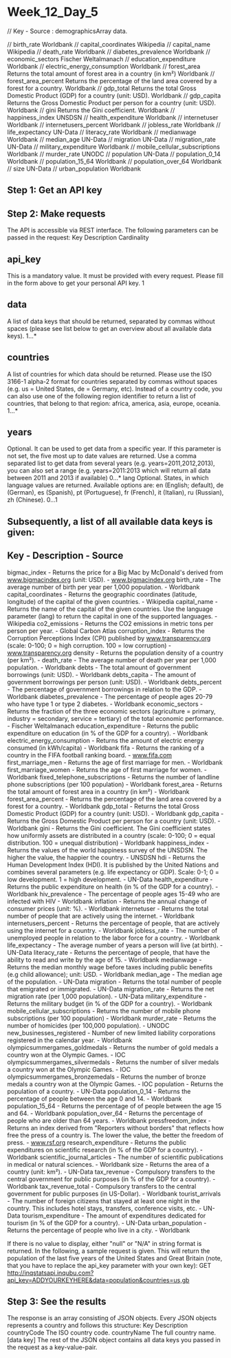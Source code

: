 # Week_12_Day_5

// Key - Source : demographicsArray data.

// birth_rate	Worldbank
// capital_coordinates Wikipedia
// capital_name	Wikipedia
// death_rate	Worldbank
// diabetes_prevalence Worldbank
// economic_sectors	Fischer Weltalmanach
// education_expenditure Worldbank
// electric_energy_consumption Worldbank
// forest_area	Returns the total amount of forest area in a country (in km²)	Worldbank
// forest_area_percent	Returns the percentage of the land area covered by a forest for a country.	Worldbank
// gdp_total	Returns the total Gross Domestic Product (GDP) for a country (unit: USD).	Worldbank
// gdp_capita	Returns the Gross Domestic Product per person for a country (unit: USD).	Worldbank
// gini	Returns the Gini coefficient. Worldbank
// happiness_index	UNSDSN
// health_expenditure	Worldbank
// internetuser	Worldbank
// internetusers_percent Worldbank
// jobless_rate	Worldbank
// life_expectancy UN-Data
// literacy_rate Worldbank
// medianwage	Worldbank
// median_age	UN-Data
// migration UN-Data
// migration_rate	UN-Data
// military_expenditure	Worldbank
// mobile_cellular_subscriptions Worldbank
// murder_rate UNODC
// population	UN-Data
// population_0_14 Worldbank
// population_15_64	Worldbank
// population_over_64	Worldbank
// size	UN-Data
// urban_population	Worldbank



Step 1: Get an API key
----------------------

Step 2: Make requests
---------------------

The API is accessible via REST interface. The following parameters can be passed in the request:
Key	Description	Cardinality

api_key
-------
This is a mandatory value. It must be provided with every request. Please fill in the form above to get your personal API key.	1

data
----
A list of data keys that should be returned, separated by commas without spaces (please see list below to get an overview about all available data keys).	1...*

countries
---------
A list of countries for which data should be returned. Please use the ISO 3166-1 alpha-2 format for countries separated by commas without spaces (e.g. us = United States, de = Germany, etc). Instead of a country code, you can also use one of the following region identifier to return a list of countries, that belong to that region: africa, america, asia, europe, oceania.	1...*

years
-----
Optional. It can be used to get data from a specific year. If this parameter is not set, the five most up to date values are returned. Use a comma separated list to get data from several years (e.g. years=2011,2012,2013), you can also set a range (e.g. years=2011:2013 which will return all data between 2011 and 2013 if available)	0...*
lang	Optional. States, in which language values are returned. Available options are: en (English; default), de (German), es (Spanish), pt (Portuguese), fr (French), it (Italian), ru (Russian), zh (Chinese).	0...1

Subsequently, a list of all available data keys is given:
--------------------------------------------------------
Key	                  - Description	- Source
--------------------------------------------
bigmac_index	       - Returns the price for a Big Mac by McDonald's derived from www.bigmacindex.org (unit: USD).	- www.bigmacindex.org
birth_rate	         - The average number of birth per year per 1,000 population.	 - Worldbank
capital_coordinates	 - Returns the geographic coordinates (latitude, longitude) of the capital of the given countries.	- Wikipedia
capital_name	       - Returns the name of the capital of the given countries. Use the language parameter (lang) to return the capital in one of the supported languages.	- Wikipedia
co2_emissions	       - Returns the CO2 emissions in metric tons per person per year.	- Global Carbon Atlas
corruption_index	   - Returns the Corruption Perceptions Index (CPI) published by www.transparency.org (scale: 0-100; 0 = high corruption. 100 = low corruption)	 - www.transparency.org
density	             - Returns the population density of a country (per km²).	 -
death_rate	         - The average number of death per year per 1,000 population.	 - Worldbank
debts	               - The total amount of government borrowings (unit: USD). -	Worldbank
debts_capita	       - The amount of government borrowings per person (unit: USD).	- Worldbank
debts_percent	       - The percentage of government borrowings in relation to the GDP.	- Worldbank
diabetes_prevalence  - The percentage of people ages 20-79 who have type 1 or type 2 diabetes.	- Worldbank
economic_sectors	   - Returns the fraction of the three economic sectors (agriculture = primary, industry = secondary, service = tertiary) of the total economic performance.	 - Fischer Weltalmanach
education_expenditure  - Returns the public expenditure on education (in % of the GDP for a country).	- Worldbank
electric_energy_consumption	- Returns the amount of electric energy consumed (in kWh/capita)	- Worldbank
fifa	               - Returns the ranking of a country in the FIFA football ranking board.	 - www.fifa.com
first_marriage_men	 - Returns the age of first marriage for men.	 - Worldbank
first_marriage_women	- Returns the age of first marriage for women.	- Worldbank
fixed_telephone_subscriptions	 - Returns the number of landline phone subscriptions (per 100 population)	- Worldbank
forest_area	         - Returns the total amount of forest area in a country (in km²)	- Worldbank
forest_area_percent	 - Returns the percentage of the land area covered by a forest for a country.	 - Worldbank
gdp_total	           - Returns the total Gross Domestic Product (GDP) for a country (unit: USD).	- Worldbank
gdp_capita	         - Returns the Gross Domestic Product per person for a country (unit: USD).	 - Worldbank
gini	               - Returns the Gini coefficient. The Gini coefficient states how uniformly assets are distributed in a country (scale: 0-100; 0 = equal distribution. 100 = unequal distribution)	 - Worldbank
happiness_index	    - Returns the values of the world happiness survey of the UNSDSN. The higher the value, the happier the country.	- UNSDSN
hdi	                - Returns the Human Development Index (HDI). It is published by the United Nations and combines several parameters (e.g. life expectancy or GDP). Scale: 0-1; 0 = low development. 1 = high development.	- UN-Data
health_expenditure	- Returns the public expenditure on health (in % of the GDP for a country).	 - Worldbank
hiv_prevalence	    - The percentage of people ages 15-49 who are infected with HIV	 - Worldbank
inflation	          - Returns the annual change of consumer prices (unit: %).	 - Worldbank
internetuser	      - Returns the total number of people that are actively using the internet.	- Worldbank
internetusers_percent	 - Returns the percentage of people, that are actively using the internet for a country.	- Worldbank
jobless_rate	      - The number of unemployed people in relation to the labor force for a country.	 - Worldbank
life_expectancy	    - The average number of years a person will live (at birth).	- UN-Data
literacy_rate	      - Returns the percentage of people, that have the ability to read and write by the age of 15.	 - Worldbank
medianwage	        - Returns the median monthly wage before taxes including public benefits (e.g child allowance); unit: USD.	- Worldbank
median_age	        - The median age of the population.	 - UN-Data
migration	          - Returns the total number of people that emigrated or immigrated.	- UN-Data
migration_rate	    - Returns the net migration rate (per 1,000 population).	- UN-Data
military_expenditure	- Returns the military budget (in % of the GDP for a country).	- Worldbank
mobile_cellular_subscriptions	 - Returns the number of mobile phone subscriptions (per 100 population)	- Worldbank
murder_rate	        - Returns the number of homicides (per 100,000 population).	 - UNODC
new_businesses_registered	 - Number of new limited liability corporations registered in the calendar year.	- Worldbank
olympicsummergames_goldmedals	 - Returns the number of gold medals a country won at the Olympic Games.	- IOC
olympicsummergames_silvermedals	 - Returns the number of silver medals a country won at the Olympic Games.	- IOC
olympicsummergames_bronzemedals	 - Returns the number of bronze medals a country won at the Olympic Games.	- IOC
population	        - Returns the population of a country.	- UN-Data
population_0_14	    - Returns the percentage of people between the age 0 and 14.	- Worldbank
population_15_64	  - Returns the percentage of of people between the age 15 and 64.	- Worldbank
population_over_64	- Returns the percentage of people who are older than 64 years.	 - Worldbank
pressfreedom_index	- Returns an index derived from "Reporters without borders" that reflects how free the press of a country is. The lower the value, the better the freedom of press.	 - www.rsf.org
research_expenditure	- Returns the public expenditures on scientific research (in % of the GDP for a country).	 - Worldbank
scientific_journal_articles	 - The number of scientific publications in medical or natural sciences.	- Worldbank
size	              - Returns the area of a country (unit: km²).	- UN-Data
tax_revenue	        - Compulsory transfers to the central government for public purposes (in % of the GDP for a country).	 - Worldbank
tax_revenue_total	  - Compulsory transfers to the central government for public purposes (in US-Dollar).	- Worldbank
tourist_arrivals	  - The number of foreign citizens that stayed at least one night in the country. This includes hotel stays, transfers, conference visits, etc.	 - UN-Data
tourism_expenditure	- The amount of expenditures dedicated for tourism (in % of the GDP for a country).	 - UN-Data
urban_population	  - Returns the percentage of people who live in a city.	- Worldbank

If there is no value to display, either "null" or "N/A" in string format is returned.
In the following, a sample request is given. This will return the population of the last five years of the United States and Great Britain (note, that you have to replace the api_key parameter with your own key):
GET http://inqstatsapi.inqubu.com?api_key=ADDYOURKEYHERE&data=population&countries=us,gb

Step 3: See the results
-----------------------
The response is an array consisting of JSON objects. Every JSON objects represents a country and follows this structure:
Key	Description
countryCode	The ISO country code.
countryName	The full country name.
[data key]	The rest of the JSON object contains all data keys you passed in the request as a key-value-pair.

